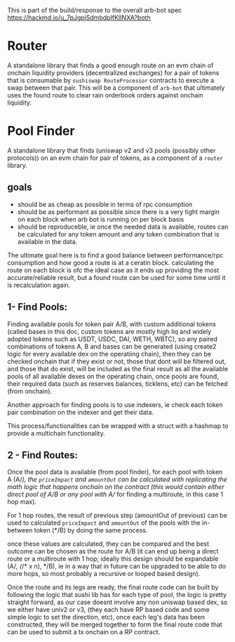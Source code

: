 This is part of the build/response to the overall arb-bot spec
https://hackmd.io/u_7pJgpjSdmbdpIfKlINXA?both


# Router
A standalone library that finds a good enough route on an evm chain of onchain liquidity providers (decentralized exchanges) for a pair of tokens that is consumable by `sushiswap RouteProcessor` contracts to execute a swap between that pair.
This will be a component of `arb-bot` that ultimately uses the found route to clear rain orderbook orders against onchain liquidity.

# Pool Finder
A standalone library that finds (uniswap v2 and v3 pools (possibly other protocols)) on an evm chain for pair of tokens, as a component of a `router` library.

## goals
- should be as cheap as possible in terms of rpc consumption
- should be as performant as possible since there is a very tight margin on each block when arb bot is running on per block basis
- should be reproduceble, ie once the needed data is available, routes can be calculated for any token amount and any token combination that is available in the data.

The ultimate goal here is to find a good balance between performance/rpc consumption and how good a route is at a ceratin block. calculating the route on each block is ofc the ideal case as it ends up providing the most accurate/reliable result, but a found route can be used for some time until it is recalculation again.


## 1- Find Pools:
Finding available pools for token pair A/B, with custom additional tokens (called bases in this doc, custom tokens are mostly high liq and widely adopted tokens such as USDT, USDC, DAI, WETH, WBTC), so any paired combinations of tokens A, B and bases can be generated (using create2 logic for every available dex on the operatiing chain), then they can be checked onchain that if they exist or not, those that dont will be filtered out, and those that do exist, will be included as the final result as all the available pools of all available dexes on the operating chain, once pools are found, their required data (such as reserves balances, ticklens, etc) can be fetched (from onchain).

Another approach for finding pools is to use indexers, ie check each token pair combination on the indexer and get their data.

This process/functionalities can be wrapped with a struct with a hashmap to provide a multichain functionality.

## 2 - Find Routes:
Once the pool data is available (from pool finder), for each pool with token A (A/*), the `priceImpact` and `amountOut` can be calculated with replicating the math logic that happens onchain on the contract (this would contain either direct pool of A/B or any pool with A/* for finding a multiroute, in this case 1 hop max).

For 1 hop routes, the result of previous step (amountOut of previous) can be used to calculated `priceImpact` and `amountOut` of the pools with the in-between token (*/B) by doing the same process.

once these values are calculated, they can be compared and the best outcome can be chosen as the route for A/B (it can end up being a direct route or a multiroute with 1 hop; ideally this design should be expandable (A/*, (*/* x n), */B), ie in a way that in future can be upgraded to be able to do more hops, so most probably a recursive or looped based design).

Once the route and its legs are ready, the final route code can be built by following the logic that sushi lib has for each type of pool, the logic is pretty straight forward, as our case doesnt involve any non uniswap based dex, so we either have univ2 or v3, (they each have RP based code and some simple logic to set the direction, etc), once each leg's data has been constructed, they will be merged together to form the final route code that can be used to submit a tx onchain on a RP contract.
